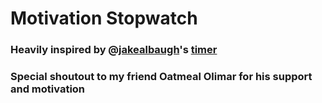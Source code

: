 # Motivation Stopwatch

### Heavily inspired by @[jakealbaugh](https://github.com/jakealbaugh)'s [timer](https://github.com/jakealbaugh/jake-quits)

### Special shoutout to my friend Oatmeal Olimar for his support and motivation
